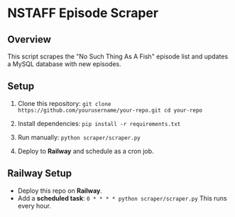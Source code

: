 # NSTAFF Episode Scraper

## Overview
This script scrapes the "No Such Thing As A Fish" episode list and updates a MySQL database with new episodes.

## Setup
1. Clone this repository:
    `git clone https://github.com/yourusername/your-repo.git cd your-repo`

2. Install dependencies:
    `pip install -r requirements.txt`

3. Run manually:
    `python scraper/scraper.py`

4. Deploy to **Railway** and schedule as a cron job.

## Railway Setup
- Deploy this repo on **Railway**.
- Add a **scheduled task**:
    `0 * * * * python scraper/scraper.py`
    This runs every hour.
